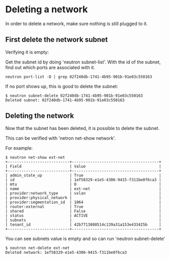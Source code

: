 # Deleting a network

In order to delete a network, make sure nothing is still plugged to it.

## First delete the network subnet

Verifying it is empty:

Get the subnet id by doing 'neutron subnet-list'. With the id of the subnet, find out which ports are associated with it.

~~~
neutron port-list -D | grep 02f240db-1741-4b95-901b-91e03c550163
~~~

If no port shows up, this is good to delete the subnet:

~~~
$ neutron subnet-delete 02f240db-1741-4b95-901b-91e03c550163
Deleted subnet: 02f240db-1741-4b95-901b-91e03c550163
~~~

## Deleting the network

Now that the subnet has been deleted, it is possible to delete the subnet.

This can be verified with 'netron net-show network'.

For example:

~~~
$ neutron net-show ext-net
+---------------------------+--------------------------------------+
| Field                     | Value                                |
+---------------------------+--------------------------------------+
| admin_state_up            | True                                 |
| id                        | 1ef58329-e1e5-4306-9415-f311be0f6ca3 |
| mtu                       | 0                                    |
| name                      | ext-net                              |
| provider:network_type     | vxlan                                |
| provider:physical_network |                                      |
| provider:segmentation_id  | 1064                                 |
| router:external           | True                                 |
| shared                    | False                                |
| status                    | ACTIVE                               |
| subnets                   |                                      |
| tenant_id                 | 42b7713808514c139a31a153e433425b     |
+---------------------------+--------------------------------------+
~~~

You can see subnets value is empty and so can run 'neutron subnet-delete'
~~~
$ neutron net-delete ext-net
Deleted network: 1ef58329-e1e5-4306-9415-f311be0f6ca3
~~~



